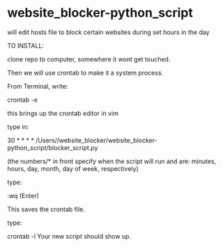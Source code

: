 # website_blocker-python_script
will edit hosts file to block certain websites during set hours in the day


TO INSTALL:

clone repo to computer, somewhere it wont get touched.

Then we will use crontab to make it a system process.

From Terminal, write:  


crontab -e



this brings up the crontab editor in vim

type in:


30 * * * * /Users/<YourUsername>/website_blocker/website_blocker-python_script/blocker_script.py
  
(the numbers/* in front specify when the script will run and are: minutes, hours, day, month, day of week, respectively)


type:


:wq (Enter)


This saves the crontab file.

type:

crontab -l   Your new script should show up.

